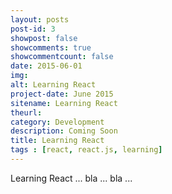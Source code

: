 ```yaml
---
layout: posts
post-id: 3
showpost: false
showcomments: true
showcommentcount: false
date: 2015-06-01
img: 
alt: Learning React
project-date: June 2015
sitename: Learning React
theurl: 
category: Development
description: Coming Soon
title: Learning React
tags : [react, react.js, learning]
---
```


Learning React ... bla ... bla ... 